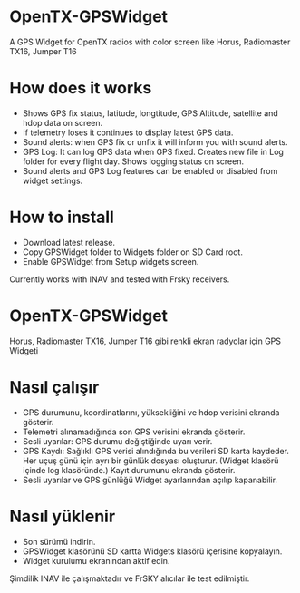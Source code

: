 # OpenTX-GPSWidget
A GPS Widget for OpenTX radios with color screen like Horus, Radiomaster TX16, Jumper T16

# How does it works
- Shows GPS fix status, latitude, longtitude, GPS Altitude, satellite and hdop data on screen.
- If telemetry loses it continues to display latest GPS data.
- Sound alerts: when GPS fix or unfix it will inform you with sound alerts. 
- GPS Log: 
    It can log GPS data when GPS fixed. 
    Creates new file in Log folder for every flight day.
    Shows logging status on screen.
- Sound alerts and GPS Log features can be enabled or disabled from widget settings.

# How to install
- Download latest release.
- Copy GPSWidget folder to Widgets folder on SD Card root.
- Enable GPSWidget from Setup widgets screen.

Currently works with INAV and tested with Frsky receivers.

# OpenTX-GPSWidget
Horus, Radiomaster TX16, Jumper T16 gibi renkli ekran radyolar için GPS Widgeti

# Nasıl çalışır 
- GPS durumunu, koordinatlarını, yüksekliğini ve hdop verisini ekranda gösterir.
- Telemetri alınamadığında son GPS verisini ekranda gösterir.
- Sesli uyarılar: GPS durumu değiştiğinde uyarı verir.
- GPS Kaydı: 
    Sağlıklı GPS verisi alındığında bu verileri SD karta kaydeder.
    Her uçuş günü için ayrı bir günlük dosyası oluşturur. (Widget klasörü içinde log klasöründe.)
    Kayıt durumunu ekranda gösterir. 
- Sesli uyarılar ve GPS günlüğü Widget ayarlarından açılıp kapanabilir.

# Nasıl yüklenir
- Son sürümü indirin.
- GPSWidget klasörünü SD kartta Widgets klasörü içerisine kopyalayın.
- Widget kurulumu ekranından aktif edin.

Şimdilik INAV ile çalışmaktadır ve FrSKY alıcılar ile test edilmiştir.
